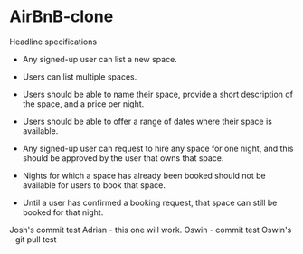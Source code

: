 # AirBnB-clone
Headline specifications
- Any signed-up user can list a new space.

- Users can list multiple spaces.

- Users should be able to name their space, provide a short description of the space, and a price per night.

- Users should be able to offer a range of dates where their space is available.

- Any signed-up user can request to hire any space for one night, and this should be approved by the user that owns that   space.
- Nights for which a space has already been booked should not be available for users to book that space.
- Until a user has confirmed a booking request, that space can still be booked for that night.


Josh's commit test
Adrian - this one will work.
Oswin - commit test
Oswin's - git pull test